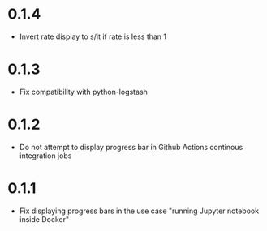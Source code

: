 # 0.1.4

- Invert rate display to s/it if rate is less than 1

# 0.1.3

- Fix compatibility with python-logstash

# 0.1.2

- Do not attempt to display progress bar in Github Actions continous integration jobs

# 0.1.1

- Fix displaying progress bars in the use case "running Jupyter notebook inside Docker"
